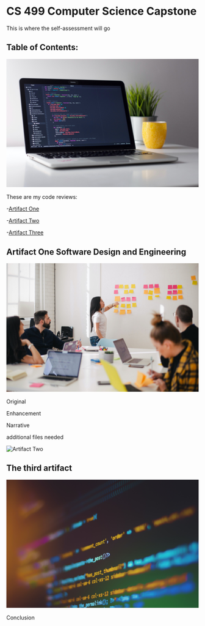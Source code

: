 # CS 499 Computer Science Capstone

This is where the self-assessment will go

## Table of Contents:


![Code Review](/assets/img/clement-helardot-95YRwf6CNw8-unsplash.jpg)

These are my code reviews:

-[Artifact One](https://youtu.be/4n3DoIpqtC4)

-[Artifact Two](https://youtu.be/8b6zVVGQ_Vg)

-[Artifact Three](https://youtu.be/Qle14z4Gb1A)

## Artifact One Software Design and Engineering

![Artifact One](jason-goodman-Oalh2MojUuk-unsplash.jpg)



Original 


Enhancement


Narrative


additional files needed

![Artifact Two](gabriel-heinzer-g5jpH62pwes-unsplash.jpg)

## The third artifact

![Artifact Three](shahadat-rahman-BfrQnKBulYQ-unsplash.jpg)

Conclusion

 
 

                                                 
              

                                                    
